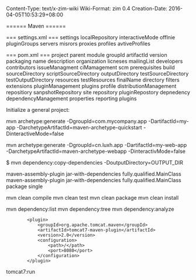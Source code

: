 Content-Type: text/x-zim-wiki
Wiki-Format: zim 0.4
Creation-Date: 2016-04-05T10:53:29+08:00

====== Maven ======


=== settings.xml ===
settings
	localRepository
	interactiveMode
	offlnie
	pluginGroups
	servers
	misrors
	proxies
	profiles
	avtiveProfiles
	
=== pom.xml ===
project
	parent
	module
	groupId
	artifactId
	version
	packaging
	name
	description
	organization
	licneses
	mailingList
	developers
	contributors
	issueManagment
	ciMamagement
	scm
	prerequisites
	build
		sourceDirectory
		scriptSourceDirectory
		outputDirectory
		testSourceDirectory
		testOutputDirectory
		resources
		testResources
		finalName
		directory
		filters
		extensions
		pluginManagement
		plugins
		profile
	distributionManagement
		repositiory
		sanpshotRepository
		site
		repository
		pluginRepostory
		depnedency
	dependencyManagement
	properties
	reporting
		plugins
		
Initialize a general project:

mvn archetype:generate -DgroupId=com.mycompany.app -DartifactId=my-app -DarchetypeArtifactId=maven-archetype-quickstart -DinteractiveMode=false

mvn archetype:generate -DgroupId=cn.luxh.app -DartifactId=my-web-app -DarchetypeArtifactId=maven-archetype-webapp -DinteractivMode=false

$ mvn dependency:copy-dependencies -DoutputDirectory=OUTPUT_DIR

<build>
  <plugins>
	<plugin>
	  <artifactId>maven-assembly-plugin</artifactId>
	  <configuration>
		<descriptorRefs>
		  <descriptorRef>jar-with-dependencies</descriptorRef>
		</descriptorRefs>
		<archive>
		  <manifest>
			<mainClass>fully.qualified.MainClass</mainClass>
		  </manifest>
		</archive>
	  </configuration>
	</plugin>
  </plugins>
</build>


<build>
  <plugins>
	<plugin>
	  <artifactId>maven-assembly-plugin</artifactId>
	  <configuration>
		<descriptorRefs>
		  <descriptorRef>jar-with-dependencies</descriptorRef>
		</descriptorRefs>
		<archive>
		  <manifest>
			<mainClass>fully.qualified.MainClass</mainClass>
		  </manifest>
		</archive>
	  </configuration>
	  <executions>
		<execution>
		  <phase>package</phase>
		  <goals>
			<goal>single</goal>
		  </goals>
		</execution>
	  </executions>
	</plugin>
  </plugins>
</build>


mvn clean compile
mvn clean test
mvn clean package
mvn clean install

mvn dependency:list
mvn dependency:tree
mvn dependency:analyze

			<plugin>
				<groupId>org.apache.tomcat.maven</groupId>
				<artifactId>tomcat7-maven-plugin</artifactId>
				<version>2.0</version>
				<configuration>
					<path>/</path>
					<port>8080</port>
				</configuration>
			</plugin>


tomcat7:run


